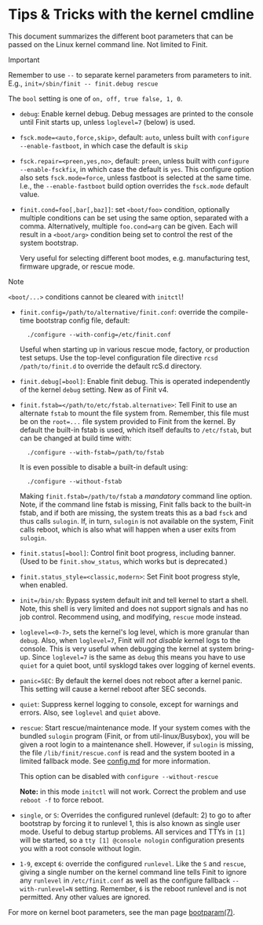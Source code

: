 Tips & Tricks with the kernel cmdline
=====================================

This document summarizes the different boot parameters that can be
passed on the Linux kernel command line.  Not limited to Finit.

> [!IMPORTANT]
> Remember to use `--` to separate kernel parameters from parameters to
> init.  E.g., `init=/sbin/finit -- finit.debug rescue`

The `bool` setting is one of `on, off, true false, 1, 0`.

* `debug`: Enable kernel debug.  Debug messages are printed to the
   console until Finit starts up, unless `loglevel=7` (below) is used.

* `fsck.mode=<auto,force,skip>`, default: `auto`, unless built with
  `configure --enable-fastboot`, in which case the default is `skip`

* `fsck.repair=<preen,yes,no>`, default: `preen`, unless built with
  `configure --enable-fsckfix`, in which case the default is `yes`.
  This configure option also sets `fsck.mode=force`, unless fastboot
  is selected at the same time.  I.e., the `--enable-fastboot` build
  option overrides the `fsck.mode` default value.

* `finit.cond=foo[,bar[,baz]]`: set `<boot/foo>` condition, optionally
  multiple conditions can be set using the same option, separated with a
  comma.  Alternatively, multiple `foo.cond=arg` can be given.  Each will
  result in a `<boot/arg>` condition being set to control the rest of the
  system bootstrap.

  Very useful for selecting different boot modes, e.g. manufacturing test,
  firmware upgrade, or rescue mode.

> [!NOTE]
> `<boot/...>` conditions cannot be cleared with `initctl`!

* `finit.config=/path/to/alternative/finit.conf`: override the
  compile-time bootstrap config file, default:

        ./configure --with-config=/etc/finit.conf

   Useful when starting up in various rescue mode, factory, or
   production test setups.  Use the top-level configuration file
   directive `rcsd /path/to/finit.d` to override the default
   rcS.d directory.

* `finit.debug[=bool]`: Enable finit debug.  This is operated
	independently of the kernel `debug` setting.  New as of Finit v4.

* `finit.fstab=</path/to/etc/fstab.alternative>`: Tell Finit to use an
  alternate `fstab` to mount the file system from.  Remember, this file
  must be on the `root=...` file system provided to Finit from the
  kernel.  By default the built-in fstab is used, which itself defaults
  to `/etc/fstab`, but can be changed at build time with:

        ./configure --with-fstab=/path/to/fstab

  It is even possible to disable a built-in default using:

        ./configure --without-fstab

  Making `finit.fstab=/path/to/fstab` a *mandatory* command line option.
  Note, if the command line fstab is missing, Finit falls back to the
  built-in fstab, and if both are missing, the system treats this as a
  bad `fsck` and thus calls `sulogin`.  If, in turn, `sulogin` is not
  available on the system, Finit calls reboot, which is also what will
  happen when a user exits from `sulogin`.

* `finit.status[=bool]`: Control finit boot progress, including banner.
  (Used to be `finit.show_status`, which works but is deprecated.)

* `finit.status_style=<classic,modern>`: Set Finit boot progress style,
  when enabled.

* `init=/bin/sh`: Bypass system default init and tell kernel to start a
	shell.  Note, this shell is very limited and does not support
	signals and has no job control.  Recommend using, and modifying,
	`rescue` mode instead.

* `loglevel=<0-7>`, sets the kernel's log level, which is more granular
  than `debug`.  Also, when `loglevel=7`, Finit will *not disable*
  kernel logs to the console.  This is very useful when debugging the
  kernel at system bring-up.  Since `loglevel=7` is the same as `debug`
  this means you have to use `quiet` for a quiet boot, until sysklogd
  takes over logging of kernel events.

* `panic=SEC`: By default the kernel does not reboot after a kernel
    panic.  This setting will cause a kernel reboot after SEC seconds.

* `quiet`: Suppress kernel logging to console, except for warnings and
  errors.  Also, see `loglevel` and `quiet` above.

* `rescue`: Start rescue/maintenance mode.  If your system comes with
    the bundled `sulogin` program (Finit, or from util-linux/Busybox),
    you will be given a root login to a maintenance shell.  However, if
    `sulogin` is missing, the file `/lib/finit/rescue.conf` is read and
    the system booted in a limited fallback mode.  See [config.md][]
    for more information.

    This option can be disabled with `configure --without-rescue`

    **Note:** in this mode `initctl` will not work.  Correct the problem
    and use `reboot -f` to force reboot.

* `single`, or `S`: Overrides the configured runlevel (default: 2) to go
    to after bootstrap by forcing it to runlevel 1, this is also known
    as single user mode.  Useful to debug startup problems.  All services
    and TTYs in `[1]` will be started, so a `tty [1] @console nologin`
    configuration presents you with a root console without login.

 * `1-9`, except `6`: override the configured `runlevel`.  Like the `S`
   and `rescue`, giving a single number on the kernel command line tells
   Finit to ignore any `runlevel` in `/etc/finit.conf` as well as the
   configure fallback `--with-runlevel=N` setting.  Remember, `6` is the
   reboot runlevel and is not permitted.  Any other values are ignored.

For more on kernel boot parameters, see the man page [bootparam(7)][].

[config.md]:    config.md#rescue-mode
[bootparam(7)]: https://www.man7.org/linux/man-pages/man7/bootparam.7.html
